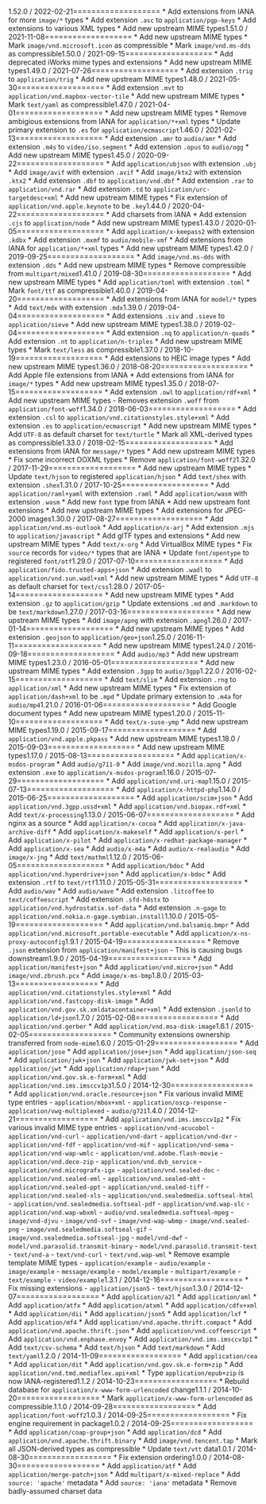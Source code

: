 1.52.0 / 2022-02-21===================  * Add extensions from IANA for more `image/*` types  * Add extension `.asc` to `application/pgp-keys`  * Add extensions to various XML types  * Add new upstream MIME types1.51.0 / 2021-11-08===================  * Add new upstream MIME types  * Mark `image/vnd.microsoft.icon` as compressible  * Mark `image/vnd.ms-dds` as compressible1.50.0 / 2021-09-15===================  * Add deprecated iWorks mime types and extensions  * Add new upstream MIME types1.49.0 / 2021-07-26===================  * Add extension `.trig` to `application/trig`  * Add new upstream MIME types1.48.0 / 2021-05-30===================  * Add extension `.mvt` to `application/vnd.mapbox-vector-tile`  * Add new upstream MIME types  * Mark `text/yaml` as compressible1.47.0 / 2021-04-01===================  * Add new upstream MIME types  * Remove ambigious extensions from IANA for `application/*+xml` types  * Update primary extension to `.es` for `application/ecmascript`1.46.0 / 2021-02-13===================  * Add extension `.amr` to `audio/amr`  * Add extension `.m4s` to `video/iso.segment`  * Add extension `.opus` to `audio/ogg`  * Add new upstream MIME types1.45.0 / 2020-09-22===================  * Add `application/ubjson` with extension `.ubj`  * Add `image/avif` with extension `.avif`  * Add `image/ktx2` with extension `.ktx2`  * Add extension `.dbf` to `application/vnd.dbf`  * Add extension `.rar` to `application/vnd.rar`  * Add extension `.td` to `application/urc-targetdesc+xml`  * Add new upstream MIME types  * Fix extension of `application/vnd.apple.keynote` to be `.key`1.44.0 / 2020-04-22===================  * Add charsets from IANA  * Add extension `.cjs` to `application/node`  * Add new upstream MIME types1.43.0 / 2020-01-05===================  * Add `application/x-keepass2` with extension `.kdbx`  * Add extension `.mxmf` to `audio/mobile-xmf`  * Add extensions from IANA for `application/*+xml` types  * Add new upstream MIME types1.42.0 / 2019-09-25===================  * Add `image/vnd.ms-dds` with extension `.dds`  * Add new upstream MIME types  * Remove compressible from `multipart/mixed`1.41.0 / 2019-08-30===================  * Add new upstream MIME types  * Add `application/toml` with extension `.toml`  * Mark `font/ttf` as compressible1.40.0 / 2019-04-20===================  * Add extensions from IANA for `model/*` types  * Add `text/mdx` with extension `.mdx`1.39.0 / 2019-04-04===================  * Add extensions `.siv` and `.sieve` to `application/sieve`  * Add new upstream MIME types1.38.0 / 2019-02-04===================  * Add extension `.nq` to `application/n-quads`  * Add extension `.nt` to `application/n-triples`  * Add new upstream MIME types  * Mark `text/less` as compressible1.37.0 / 2018-10-19===================  * Add extensions to HEIC image types  * Add new upstream MIME types1.36.0 / 2018-08-20===================  * Add Apple file extensions from IANA  * Add extensions from IANA for `image/*` types  * Add new upstream MIME types1.35.0 / 2018-07-15===================  * Add extension `.owl` to `application/rdf+xml`  * Add new upstream MIME types    - Removes extension `.woff` from `application/font-woff`1.34.0 / 2018-06-03===================  * Add extension `.csl` to `application/vnd.citationstyles.style+xml`  * Add extension `.es` to `application/ecmascript`  * Add new upstream MIME types  * Add `UTF-8` as default charset for `text/turtle`  * Mark all XML-derived types as compressible1.33.0 / 2018-02-15===================  * Add extensions from IANA for `message/*` types  * Add new upstream MIME types  * Fix some incorrect OOXML types  * Remove `application/font-woff2`1.32.0 / 2017-11-29===================  * Add new upstream MIME types  * Update `text/hjson` to registered `application/hjson`  * Add `text/shex` with extension `.shex`1.31.0 / 2017-10-25===================  * Add `application/raml+yaml` with extension `.raml`  * Add `application/wasm` with extension `.wasm`  * Add new `font` type from IANA  * Add new upstream font extensions  * Add new upstream MIME types  * Add extensions for JPEG-2000 images1.30.0 / 2017-08-27===================  * Add `application/vnd.ms-outlook`  * Add `application/x-arj`  * Add extension `.mjs` to `application/javascript`  * Add glTF types and extensions  * Add new upstream MIME types  * Add `text/x-org`  * Add VirtualBox MIME types  * Fix `source` records for `video/*` types that are IANA  * Update `font/opentype` to registered `font/otf`1.29.0 / 2017-07-10===================  * Add `application/fido.trusted-apps+json`  * Add extension `.wadl` to `application/vnd.sun.wadl+xml`  * Add new upstream MIME types  * Add `UTF-8` as default charset for `text/css`1.28.0 / 2017-05-14===================  * Add new upstream MIME types  * Add extension `.gz` to `application/gzip`  * Update extensions `.md` and `.markdown` to be `text/markdown`1.27.0 / 2017-03-16===================  * Add new upstream MIME types  * Add `image/apng` with extension `.apng`1.26.0 / 2017-01-14===================  * Add new upstream MIME types  * Add extension `.geojson` to `application/geo+json`1.25.0 / 2016-11-11===================  * Add new upstream MIME types1.24.0 / 2016-09-18===================  * Add `audio/mp3`  * Add new upstream MIME types1.23.0 / 2016-05-01===================  * Add new upstream MIME types  * Add extension `.3gpp` to `audio/3gpp`1.22.0 / 2016-02-15===================  * Add `text/slim`  * Add extension `.rng` to `application/xml`  * Add new upstream MIME types  * Fix extension of `application/dash+xml` to be `.mpd`  * Update primary extension to `.m4a` for `audio/mp4`1.21.0 / 2016-01-06===================  * Add Google document types  * Add new upstream MIME types1.20.0 / 2015-11-10===================  * Add `text/x-suse-ymp`  * Add new upstream MIME types1.19.0 / 2015-09-17===================  * Add `application/vnd.apple.pkpass`  * Add new upstream MIME types1.18.0 / 2015-09-03===================  * Add new upstream MIME types1.17.0 / 2015-08-13===================  * Add `application/x-msdos-program`  * Add `audio/g711-0`  * Add `image/vnd.mozilla.apng`  * Add extension `.exe` to `application/x-msdos-program`1.16.0 / 2015-07-29===================  * Add `application/vnd.uri-map`1.15.0 / 2015-07-13===================  * Add `application/x-httpd-php`1.14.0 / 2015-06-25===================  * Add `application/scim+json`  * Add `application/vnd.3gpp.ussd+xml`  * Add `application/vnd.biopax.rdf+xml`  * Add `text/x-processing`1.13.0 / 2015-06-07===================  * Add nginx as a source  * Add `application/x-cocoa`  * Add `application/x-java-archive-diff`  * Add `application/x-makeself`  * Add `application/x-perl`  * Add `application/x-pilot`  * Add `application/x-redhat-package-manager`  * Add `application/x-sea`  * Add `audio/x-m4a`  * Add `audio/x-realaudio`  * Add `image/x-jng`  * Add `text/mathml`1.12.0 / 2015-06-05===================  * Add `application/bdoc`  * Add `application/vnd.hyperdrive+json`  * Add `application/x-bdoc`  * Add extension `.rtf` to `text/rtf`1.11.0 / 2015-05-31===================  * Add `audio/wav`  * Add `audio/wave`  * Add extension `.litcoffee` to `text/coffeescript`  * Add extension `.sfd-hdstx` to `application/vnd.hydrostatix.sof-data`  * Add extension `.n-gage` to `application/vnd.nokia.n-gage.symbian.install`1.10.0 / 2015-05-19===================  * Add `application/vnd.balsamiq.bmpr`  * Add `application/vnd.microsoft.portable-executable`  * Add `application/x-ns-proxy-autoconfig`1.9.1 / 2015-04-19==================  * Remove `.json` extension from `application/manifest+json`    - This is causing bugs downstream1.9.0 / 2015-04-19==================  * Add `application/manifest+json`  * Add `application/vnd.micro+json`  * Add `image/vnd.zbrush.pcx`  * Add `image/x-ms-bmp`1.8.0 / 2015-03-13==================  * Add `application/vnd.citationstyles.style+xml`  * Add `application/vnd.fastcopy-disk-image`  * Add `application/vnd.gov.sk.xmldatacontainer+xml`  * Add extension `.jsonld` to `application/ld+json`1.7.0 / 2015-02-08==================  * Add `application/vnd.gerber`  * Add `application/vnd.msa-disk-image`1.6.1 / 2015-02-05==================  * Community extensions ownership transferred from `node-mime`1.6.0 / 2015-01-29==================  * Add `application/jose`  * Add `application/jose+json`  * Add `application/json-seq`  * Add `application/jwk+json`  * Add `application/jwk-set+json`  * Add `application/jwt`  * Add `application/rdap+json`  * Add `application/vnd.gov.sk.e-form+xml`  * Add `application/vnd.ims.imsccv1p3`1.5.0 / 2014-12-30==================  * Add `application/vnd.oracle.resource+json`  * Fix various invalid MIME type entries    - `application/mbox+xml`    - `application/oscp-response`    - `application/vwg-multiplexed`    - `audio/g721`1.4.0 / 2014-12-21==================  * Add `application/vnd.ims.imsccv1p2`  * Fix various invalid MIME type entries    - `application/vnd-acucobol`    - `application/vnd-curl`    - `application/vnd-dart`    - `application/vnd-dxr`    - `application/vnd-fdf`    - `application/vnd-mif`    - `application/vnd-sema`    - `application/vnd-wap-wmlc`    - `application/vnd.adobe.flash-movie`    - `application/vnd.dece-zip`    - `application/vnd.dvb_service`    - `application/vnd.micrografx-igx`    - `application/vnd.sealed-doc`    - `application/vnd.sealed-eml`    - `application/vnd.sealed-mht`    - `application/vnd.sealed-ppt`    - `application/vnd.sealed-tiff`    - `application/vnd.sealed-xls`    - `application/vnd.sealedmedia.softseal-html`    - `application/vnd.sealedmedia.softseal-pdf`    - `application/vnd.wap-slc`    - `application/vnd.wap-wbxml`    - `audio/vnd.sealedmedia.softseal-mpeg`    - `image/vnd-djvu`    - `image/vnd-svf`    - `image/vnd-wap-wbmp`    - `image/vnd.sealed-png`    - `image/vnd.sealedmedia.softseal-gif`    - `image/vnd.sealedmedia.softseal-jpg`    - `model/vnd-dwf`    - `model/vnd.parasolid.transmit-binary`    - `model/vnd.parasolid.transmit-text`    - `text/vnd-a`    - `text/vnd-curl`    - `text/vnd.wap-wml`  * Remove example template MIME types    - `application/example`    - `audio/example`    - `image/example`    - `message/example`    - `model/example`    - `multipart/example`    - `text/example`    - `video/example`1.3.1 / 2014-12-16==================  * Fix missing extensions    - `application/json5`    - `text/hjson`1.3.0 / 2014-12-07==================  * Add `application/a2l`  * Add `application/aml`  * Add `application/atfx`  * Add `application/atxml`  * Add `application/cdfx+xml`  * Add `application/dii`  * Add `application/json5`  * Add `application/lxf`  * Add `application/mf4`  * Add `application/vnd.apache.thrift.compact`  * Add `application/vnd.apache.thrift.json`  * Add `application/vnd.coffeescript`  * Add `application/vnd.enphase.envoy`  * Add `application/vnd.ims.imsccv1p1`  * Add `text/csv-schema`  * Add `text/hjson`  * Add `text/markdown`  * Add `text/yaml`1.2.0 / 2014-11-09==================  * Add `application/cea`  * Add `application/dit`  * Add `application/vnd.gov.sk.e-form+zip`  * Add `application/vnd.tmd.mediaflex.api+xml`  * Type `application/epub+zip` is now IANA-registered1.1.2 / 2014-10-23==================  * Rebuild database for `application/x-www-form-urlencoded` change1.1.1 / 2014-10-20==================  * Mark `application/x-www-form-urlencoded` as compressible.1.1.0 / 2014-09-28==================  * Add `application/font-woff2`1.0.3 / 2014-09-25==================  * Fix engine requirement in package1.0.2 / 2014-09-25==================  * Add `application/coap-group+json`  * Add `application/dcd`  * Add `application/vnd.apache.thrift.binary`  * Add `image/vnd.tencent.tap`  * Mark all JSON-derived types as compressible  * Update `text/vtt` data1.0.1 / 2014-08-30==================  * Fix extension ordering1.0.0 / 2014-08-30==================  * Add `application/atf`  * Add `application/merge-patch+json`  * Add `multipart/x-mixed-replace`  * Add `source: 'apache'` metadata  * Add `source: 'iana'` metadata  * Remove badly-assumed charset data
